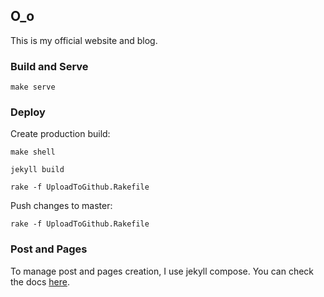 ## O_o

This is my official website and blog.

### Build and Serve 

```shell script
make serve
```

### Deploy

Create production build:

```shell script
make shell

jekyll build

rake -f UploadToGithub.Rakefile
```

Push changes to master:

```shell script
rake -f UploadToGithub.Rakefile
```

### Post and Pages

To manage post and pages creation, I use jekyll compose. You can check the docs [here](https://github.com/jekyll/jekyll-compose).
